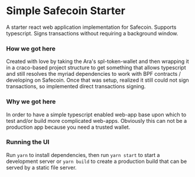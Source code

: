 # Simple Safecoin Starter

A starter react web application implementation for Safecoin. Supports typescript. Signs transactions without requiring a background window.

### How we got here

Created with love by taking the Ara's spl-token-wallet and then wrapping it in a craco-based project structure to get something that allows typescript and still resolves the myriad
dependencies to work with BPF contracts / developing on Safecoin. Once that was setup, realized it still could not sign transactions, so implemented direct transactions signing.

### Why we got here

In order to have a simple typescript enabled web-app base upon which to test and/or build more complicated web-apps. Obviously this can not be a production app because you need a trusted wallet.

### Running the UI

Run `yarn` to install dependencies, then run `yarn start` to start a development server or `yarn build` to create a production build that can be served by a static file server.
